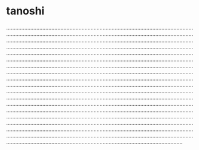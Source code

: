 # tanoshi
.............................................................................................................................................................................................................................................................................................................................................................................................................................................................................................................................................................................................................................................................................................................................................................................................................................................................................................................................................................................................................................................................................................................................................................................................................................................................................................................................................................................................................................................................................................................................................................................................................................................................................................................................................................................................................................................................................................................................................................................................................................................................................................................................................................................................................................................................................................................................................................................................................................................